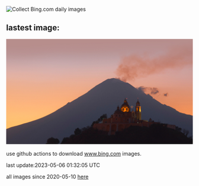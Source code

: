 ![Collect Bing.com daily images](https://github.com/counter2015/bing-daily-images/workflows/Collect%20Bing.com%20daily%20images/badge.svg)
## lastest image:
![](images/Popocatepetl.jpg)

use github actions to download www.bing.com images.

last update:2023-05-06 01:32:05 UTC

all images since 2020-05-10 [here](https://github.com/counter2015/bing-daily-images/tree/master/images) 
